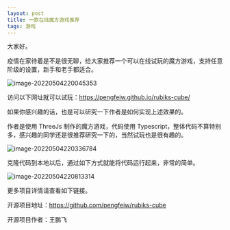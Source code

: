 ```yaml
---
layout: post
title: 一款在线魔方游戏推荐
tags: 游戏
---
```


大家好。

疫情在家待着是不是很无聊，给大家推荐一个可以在线试玩的魔方游戏，支持任意阶级的设置，新手和老手都适合。

![image-20220504220045353](https://7465-test-3c9b5e-1-1301419220.tcb.qcloud.la/images/compress_image-20220504220045353.png)

访问以下网址就可以试玩：https://pengfeiw.github.io/rubiks-cube/

如果你感兴趣的话，也是可以研究一下作者是如何实现上述效果的。

作者是使用 ThreeJs 制作的魔方游戏，代码使用 Typescript，整体代码不算特别多，感兴趣的同学还是很推荐研究一下的，当然试玩也是很有趣的。

![image-20220504220336784](https://7465-test-3c9b5e-1-1301419220.tcb.qcloud.la/images/compress_image-20220504220336784.png)

克隆代码到本地以后，通过如下方式就能将代码运行起来，非常的简单。

![image-20220504220813314](https://7465-test-3c9b5e-1-1301419220.tcb.qcloud.la/images/compress_image-20220504220813314.png)

更多项目详情请查看如下链接。

开源项目地址：https://github.com/pengfeiw/rubiks-cube

开源项目作者：王鹏飞
